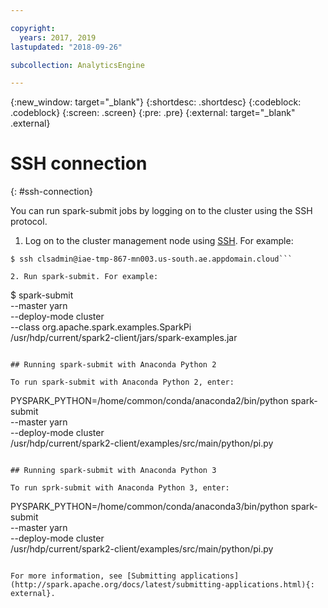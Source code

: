 ```yaml
---

copyright:
  years: 2017, 2019
lastupdated: "2018-09-26"

subcollection: AnalyticsEngine

---
```


<!-- Attribute definitions -->
{:new_window: target="_blank"}
{:shortdesc: .shortdesc}
{:codeblock: .codeblock}
{:screen: .screen}
{:pre: .pre}
{:external: target="_blank" .external}

# SSH connection
{: #ssh-connection}

You can run spark-submit jobs by logging on to the cluster  using the SSH protocol.


1. Log on to the cluster management node using [SSH](/docs/services/AnalyticsEngine?topic=AnalyticsEngine-connect-SSH). For example:
```
$ ssh clsadmin@iae-tmp-867-mn003.us-south.ae.appdomain.cloud```

2. Run spark-submit. For example:
  ```
  $ spark-submit \
  --master yarn \
  --deploy-mode cluster \
  --class org.apache.spark.examples.SparkPi \
  /usr/hdp/current/spark2-client/jars/spark-examples.jar
  ```

## Running spark-submit with Anaconda Python 2

To run spark-submit with Anaconda Python 2, enter:

  ```
  PYSPARK_PYTHON=/home/common/conda/anaconda2/bin/python spark-submit \
  --master yarn \
  --deploy-mode cluster  \
  /usr/hdp/current/spark2-client/examples/src/main/python/pi.py
  ```

## Running spark-submit with Anaconda Python 3

To run sprk-submit with Anaconda Python 3, enter:

  ```
  PYSPARK_PYTHON=/home/common/conda/anaconda3/bin/python spark-submit \
  --master yarn \
  --deploy-mode cluster  \
  /usr/hdp/current/spark2-client/examples/src/main/python/pi.py
```

For more information, see [Submitting applications](http://spark.apache.org/docs/latest/submitting-applications.html){: external}.
